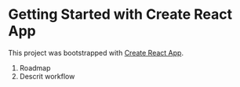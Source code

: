 # Getting Started with Create React App

This project was bootstrapped with [Create React App](https://github.com/facebook/create-react-app).

1. Roadmap
2. Descrit workflow
